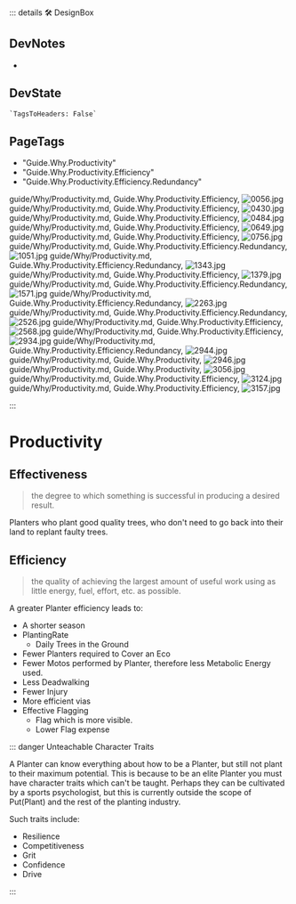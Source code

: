 ::: details 🛠 <dev>DesignBox</dev>

## DevNotes

-

## DevState

```py
`TagsToHeaders: False`
```

<h2>PageTags</h2>

- "Guide.Why.Productivity"
- "Guide.Why.Productivity.Efficiency"
- "Guide.Why.Productivity.Efficiency.Redundancy"

guide/Why/Productivity.md, <dev>Guide.Why.Productivity.Efficiency</dev>, ![0056.jpg](/PaperPhoto/0056.jpg)
guide/Why/Productivity.md, <dev>Guide.Why.Productivity.Efficiency</dev>, ![0430.jpg](/PaperPhoto/0430.jpg)
guide/Why/Productivity.md, <dev>Guide.Why.Productivity.Efficiency</dev>, ![0484.jpg](/PaperPhoto/0484.jpg)
guide/Why/Productivity.md, <dev>Guide.Why.Productivity.Efficiency</dev>, ![0649.jpg](/PaperPhoto/0649.jpg)
guide/Why/Productivity.md, <dev>Guide.Why.Productivity.Efficiency</dev>, ![0756.jpg](/PaperPhoto/0756.jpg)
guide/Why/Productivity.md, <dev>Guide.Why.Productivity.Efficiency.Redundancy</dev>, ![1051.jpg](/PaperPhoto/1051.jpg)
guide/Why/Productivity.md, <dev>Guide.Why.Productivity.Efficiency.Redundancy</dev>, ![1343.jpg](/PaperPhoto/1343.jpg)
guide/Why/Productivity.md, <dev>Guide.Why.Productivity.Efficiency</dev>, ![1379.jpg](/PaperPhoto/1379.jpg)
guide/Why/Productivity.md, <dev>Guide.Why.Productivity.Efficiency.Redundancy</dev>, ![1571.jpg](/PaperPhoto/1571.jpg)
guide/Why/Productivity.md, <dev>Guide.Why.Productivity.Efficiency.Redundancy</dev>, ![2263.jpg](/PaperPhoto/2263.jpg)
guide/Why/Productivity.md, <dev>Guide.Why.Productivity.Efficiency.Redundancy</dev>, ![2526.jpg](/PaperPhoto/2526.jpg)
guide/Why/Productivity.md, <dev>Guide.Why.Productivity.Efficiency</dev>, ![2568.jpg](/PaperPhoto/2568.jpg)
guide/Why/Productivity.md, <dev>Guide.Why.Productivity.Efficiency</dev>, ![2934.jpg](/PaperPhoto/2934.jpg)
guide/Why/Productivity.md, <dev>Guide.Why.Productivity.Efficiency.Redundancy</dev>, ![2944.jpg](/PaperPhoto/2944.jpg)
guide/Why/Productivity.md, <dev>Guide.Why.Productivity</dev>, ![2946.jpg](/PaperPhoto/2946.jpg)
guide/Why/Productivity.md, <dev>Guide.Why.Productivity</dev>, ![3056.jpg](/PaperPhoto/3056.jpg)
guide/Why/Productivity.md, <dev>Guide.Why.Productivity.Efficiency</dev>, ![3124.jpg](/PaperPhoto/3124.jpg)
guide/Why/Productivity.md, <dev>Guide.Why.Productivity.Efficiency</dev>, ![3157.jpg](/PaperPhoto/3157.jpg)

:::

# <via>Productivity</via>

## Effectiveness

> the degree to which something is successful in producing a desired result.

Planters who plant good quality trees, who don't need to go back into their land to replant faulty trees.

## Efficiency

> the quality of achieving the largest amount of useful work using as little energy, fuel, effort, etc. as possible.

A greater Planter efficiency leads to:

- A shorter season
- PlantingRate
    - Daily Trees in the Ground
- Fewer Planters required to Cover an Eco
- Fewer Motos performed by Planter, therefore less Metabolic Energy used.
- Less Deadwalking
- Fewer Injury
- More efficient vias
- Effective Flagging
    - Flag which is more visible.
    - Lower Flag expense

::: danger Unteachable Character Traits

A Planter can know everything about how to be a Planter, but still not plant to their maximum potential. This is because to be an elite Planter you must have character traits which can't be taught. Perhaps they can be cultivated by a sports psychologist, but this is currently outside the scope of Put(Plant) and the rest of the planting industry.  

Such traits include:

- Resilience
- Competitiveness
- Grit
- Confidence
- Drive  

:::
